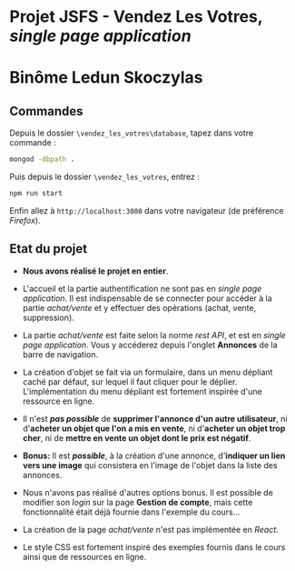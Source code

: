 # Projet JSFS - Vendez Les Votres, *single page application*

# Binôme Ledun Skoczylas

## Commandes

Depuis le dossier `\vendez_les_votres\database`,  tapez dans votre commande :

```bash
mongod -dbpath .
```

Puis depuis le dossier `\vendez_les_votres`, entrez :

```bash
npm run start
```

Enfin allez à `http://localhost:3000` dans votre navigateur (de préférence *Firefox*).

## Etat du projet

* **Nous avons réalisé le projet en entier**.

* L'accueil et la partie authentification ne sont pas en *single page application*. Il est indispensable de se connecter pour accéder à la partie *achat/vente* et y effectuer des opérations (achat, vente, suppression).

* La partie *achat/vente* est faite selon la norme *rest API*, et est en *single page application*. Vous y accéderez depuis l'onglet **Annonces** de la barre de navigation.

* La création d'objet se fait via un formulaire, dans un menu dépliant caché par défaut, sur lequel il faut cliquer pour le déplier. L'implémentation du menu dépliant est fortement inspirée d'une ressource en ligne.

* Il n'est ***pas possible*** de **supprimer l'annonce d'un autre utilisateur**, ni d'**acheter un objet que l'on a mis en vente**, ni d'**acheter un objet trop cher**, ni de **mettre en vente un objet dont le prix est négatif**.

* **Bonus:** Il est ***possible***, à la création d'une annonce, d'**indiquer un lien vers une image** qui consistera en l'image de l'objet dans la liste des annonces. 

* Nous n'avons pas réalisé d'autres options bonus. Il est possible de modifier son *login* sur la page **Gestion de compte**, mais cette fonctionnalité était déjà fournie dans l'exemple du cours...

* La création de la page *achat/vente* n'est pas implémentée en *React*.

* Le style CSS est fortement inspiré des exemples fournis dans le cours ainsi que de ressources en ligne.
